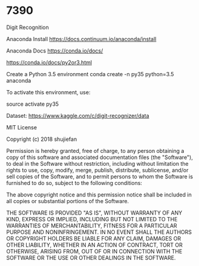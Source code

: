 # 7390
Digit Recognition

Anaconda Install
https://docs.continuum.io/anaconda/install

Anaconda Docs
https://conda.io/docs/

https://conda.io/docs/py2or3.html

Create a Python 3.5 environment
conda create -n py35 python=3.5 anaconda

To activate this environment, use:

source activate py35

Dataset:
https://www.kaggle.com/c/digit-recognizer/data


MIT License

Copyright (c) 2018 shujiefan

Permission is hereby granted, free of charge, to any person obtaining a copy
of this software and associated documentation files (the "Software"), to deal
in the Software without restriction, including without limitation the rights
to use, copy, modify, merge, publish, distribute, sublicense, and/or sell
copies of the Software, and to permit persons to whom the Software is
furnished to do so, subject to the following conditions:

The above copyright notice and this permission notice shall be included in all
copies or substantial portions of the Software.

THE SOFTWARE IS PROVIDED "AS IS", WITHOUT WARRANTY OF ANY KIND, EXPRESS OR
IMPLIED, INCLUDING BUT NOT LIMITED TO THE WARRANTIES OF MERCHANTABILITY,
FITNESS FOR A PARTICULAR PURPOSE AND NONINFRINGEMENT. IN NO EVENT SHALL THE
AUTHORS OR COPYRIGHT HOLDERS BE LIABLE FOR ANY CLAIM, DAMAGES OR OTHER
LIABILITY, WHETHER IN AN ACTION OF CONTRACT, TORT OR OTHERWISE, ARISING FROM,
OUT OF OR IN CONNECTION WITH THE SOFTWARE OR THE USE OR OTHER DEALINGS IN THE
SOFTWARE.
